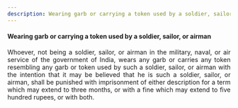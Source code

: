 ```yaml
---
description: Wearing garb or carrying a token used by a soldier, sailor, or airman
---
```


#### Wearing garb or carrying a token used by a soldier, sailor, or airman
<div style="text-align: justify">

Whoever, not being a soldier, sailor, or airman in the military, naval, or air service of the government of India, wears any garb or carries any token resembling any garb or token used by such a soldier, sailor, or airman with the intention that it may be believed that he is such a soldier, sailor, or airman, shall be punished with imprisonment of either description for a term which may extend to three months, or with a fine which may extend to five hundred rupees, or with both.

</div>
